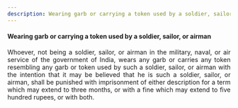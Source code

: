 ```yaml
---
description: Wearing garb or carrying a token used by a soldier, sailor, or airman
---
```


#### Wearing garb or carrying a token used by a soldier, sailor, or airman
<div style="text-align: justify">

Whoever, not being a soldier, sailor, or airman in the military, naval, or air service of the government of India, wears any garb or carries any token resembling any garb or token used by such a soldier, sailor, or airman with the intention that it may be believed that he is such a soldier, sailor, or airman, shall be punished with imprisonment of either description for a term which may extend to three months, or with a fine which may extend to five hundred rupees, or with both.

</div>
